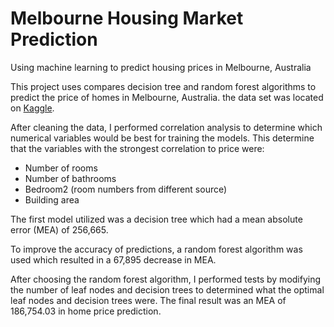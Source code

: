 # Melbourne Housing Market Prediction
Using machine learning to predict housing prices in Melbourne, Australia

This project uses compares decision tree and random forest algorithms to predict the price of homes in Melbourne, Australia. the data set was located on [Kaggle](https://www.kaggle.com/datasets/dansbecker/melbourne-housing-snapshot).

After cleaning the data, I performed correlation analysis to determine which numerical variables would be best for training the models. This determine that the variables with the strongest correlation to price were:

- Number of rooms
- Number of bathrooms
- Bedroom2 (room numbers from different source)
- Building area

The first model utilized was a decision tree which had a mean absolute error (MEA) of 256,665.

To improve the accuracy of predictions, a random forest algorithm was used which resulted in a 67,895 decrease in MEA.

After choosing the random forest algorithm, I performed tests by modifying the number of leaf nodes and decision trees to determined what the optimal leaf nodes and decision trees were. The final result was an MEA of 186,754.03 in home price prediction.
